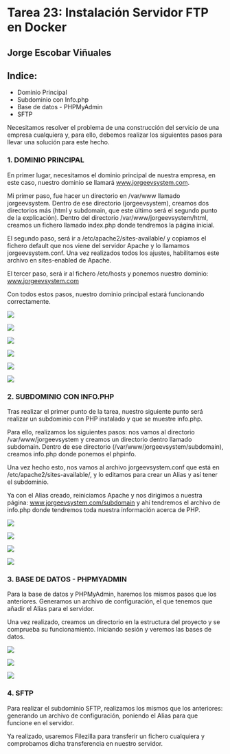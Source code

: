 # Tarea 23: Instalación Servidor FTP en Docker

  ## Jorge Escobar Viñuales

  ## Indice:
 - Dominio Principal
 - Subdominio con Info.php
 - Base de datos - PHPMyAdmin
 - SFTP

Necesitamos resolver el problema de una construcción del servicio de una empresa cualquiera y, para ello, debemos realizar los siguientes pasos para llevar una solución para este hecho.

 ### 1. DOMINIO PRINCIPAL

 En primer lugar, necesitamos el dominio principal de nuestra empresa, en este caso, nuestro dominio se llamará www.jorgeevsystem.com.

 Mi primer paso, fue hacer un directorio en /var/www llamado jorgeevsystem. Dentro de ese directorio (jorgeevsystem), creamos dos directorios más (html y subdomain, que este último será el segundo punto de la explicación). Dentro del directorio /var/www/jorgeevsystem/html, creamos un fichero llamado index.php donde tendremos la página inicial.

 El segundo paso, será ir a /etc/apache2/sites-available/ y copiamos el fichero default que nos viene del servidor Apache y lo llamamos jorgeevsystem.conf. Una vez realizados todos los ajustes, habilitamos este archivo en sites-enabled de Apache.

 El tercer paso, será ir al fichero /etc/hosts y ponemos nuestro dominio: www.jorgeevsystem.com

 Con todos estos pasos, nuestro dominio principal estará funcionando correctamente.

![](https://github.com/Jorgeev27/GIT/blob/main/img/Tarea%2024%20-%20Construcci%C3%B3n%20de%20un%20Servicio%20de%20Empresa/DPL%20Empresa%201.png)

![](https://github.com/Jorgeev27/GIT/blob/main/img/Tarea%2024%20-%20Construcci%C3%B3n%20de%20un%20Servicio%20de%20Empresa/DPL%20Empresa%202.png)

![](https://github.com/Jorgeev27/GIT/blob/main/img/Tarea%2024%20-%20Construcci%C3%B3n%20de%20un%20Servicio%20de%20Empresa/DPL%20Empresa%204.png)

![](https://github.com/Jorgeev27/GIT/blob/main/img/Tarea%2024%20-%20Construcci%C3%B3n%20de%20un%20Servicio%20de%20Empresa/DPL%20Empresa%205.png)

![](https://github.com/Jorgeev27/GIT/blob/main/img/Tarea%2024%20-%20Construcci%C3%B3n%20de%20un%20Servicio%20de%20Empresa/DPL%20Empresa%206.png)

![](https://github.com/Jorgeev27/GIT/blob/main/img/Tarea%2024%20-%20Construcci%C3%B3n%20de%20un%20Servicio%20de%20Empresa/DPL%20Empresa%208.png)

 ### 2. SUBDOMINIO CON INFO.PHP

 Tras realizar el primer punto de la tarea, nuestro siguiente punto será realizar un subdominio con PHP instalado y que se muestre info.php.

 Para ello, realizamos los siguientes pasos: nos vamos al directorio /var/www/jorgeevsystem y creamos un directorio dentro llamado subdomain. Dentro de ese directorio (/var/www/jorgeevsystem/subdomain), creamos info.php donde ponemos el phpinfo.

 Una vez hecho esto, nos vamos al archivo jorgeevsystem.conf que está en /etc/apache2/sites-available/, y lo editamos para crear un Alias y así tener el subdominio.

 Ya con el Alias creado, reiniciamos Apache y nos dirigimos a nuestra página: www.jorgeevsystem.com/subdomain y ahí tendremos el archivo de info.php donde tendremos toda nuestra información acerca de PHP.
 
![](https://github.com/Jorgeev27/GIT/blob/main/img/Tarea%2024%20-%20Construcci%C3%B3n%20de%20un%20Servicio%20de%20Empresa/DPL%20Empresa%203.png)

![](https://github.com/Jorgeev27/GIT/blob/main/img/Tarea%2024%20-%20Construcci%C3%B3n%20de%20un%20Servicio%20de%20Empresa/DPL%20Empresa%207.png)

![](https://github.com/Jorgeev27/GIT/blob/main/img/Tarea%2024%20-%20Construcci%C3%B3n%20de%20un%20Servicio%20de%20Empresa/DPL%20Empresa%209.png)

![](https://github.com/Jorgeev27/GIT/blob/main/img/Tarea%2024%20-%20Construcci%C3%B3n%20de%20un%20Servicio%20de%20Empresa/DPL%20Empresa%2010.png)

 ### 3. BASE DE DATOS - PHPMYADMIN

 Para la base de datos y PHPMyAdmin, haremos los mismos pasos que los anteriores. Generamos un archivo de configuración, el que tenemos que añadir el Alias para el servidor.

 Una vez realizado, creamos un directorio en la estructura del proyecto y se comprueba su funcionamiento. Iniciando sesión y veremos las bases de datos.

![](https://github.com/Jorgeev27/GIT/blob/main/img/Tarea%2024%20-%20Construcci%C3%B3n%20de%20un%20Servicio%20de%20Empresa/DPL%20Empresa%2011.png)

![](https://github.com/Jorgeev27/GIT/blob/main/img/Tarea%2024%20-%20Construcci%C3%B3n%20de%20un%20Servicio%20de%20Empresa/DPL%20Empresa%2012.png)

![](https://github.com/Jorgeev27/GIT/blob/main/img/Tarea%2024%20-%20Construcci%C3%B3n%20de%20un%20Servicio%20de%20Empresa/DPL%20Empresa%2013.png)

 ### 4. SFTP

 Para realizar el subdominio SFTP, realizamos los mismos que los anteriores: generando un archivo de configuración, poniendo el Alias para que funcione en el servidor.

 Ya realizado, usaremos Filezilla para transferir un fichero cualquiera y comprobamos dicha transferencia en nuestro servidor.
